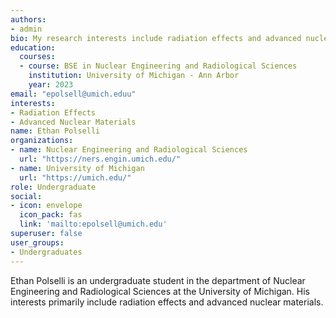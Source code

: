 ```yaml
---
authors:
- admin
bio: My research interests include radiation effects and advanced nuclear materials
education:
  courses:
  - course: BSE in Nuclear Engineering and Radiological Sciences
    institution: University of Michigan - Ann Arbor
    year: 2023
email: "epolsell@umich.eduu"
interests:
- Radiation Effects
- Advanced Nuclear Materials
name: Ethan Polselli
organizations:
- name: Nuclear Engineering and Radiological Sciences
  url: "https://ners.engin.umich.edu/"
- name: University of Michigan
  url: "https://umich.edu/"
role: Undergraduate
social:
- icon: envelope
  icon_pack: fas
  link: 'mailto:epolsell@umich.edu'
superuser: false
user_groups:
- Undergraduates
---
```


Ethan Polselli is an undergraduate student in the department of Nuclear Engineering and Radiological Sciences at the University of Michigan. His interests primarily include radiation effects and advanced nuclear materials.
